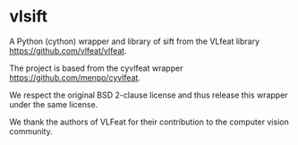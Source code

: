 vlsift
========
A Python (cython) wrapper and library of sift from the VLfeat library https://github.com/vlfeat/vlfeat.

The project is based from the cyvlfeat wrapper https://github.com/menpo/cyvlfeat.

We respect the original BSD 2-clause license and thus release this wrapper under the same license.

We thank the authors of VLFeat for their contribution to the computer vision community.
